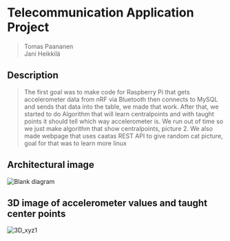 # Telecommunication Application Project
>Tomas Paananen\
>Jani Heikkilä


## Description
>The first goal was to make code for Raspberry Pi that gets accelerometer data from nRF via Bluetooth then connects to MySQL and sends that data into the table, we made that work. After that, we started to do Algorithm that will learn centralpoints and with taught points it should tell which way accelerometer is. We run out of time so we just make algorithm that show centralpoints, picture 2.
>We also made webpage that uses caatas REST API to give random cat picture, goal for that was to learn more linux 



## Architectural image
![Blank diagram](https://github.com/Tomaspaa/Tomaspaa-Tietoliikenteen_Sovellusprojekti/assets/118254112/3a67df26-8d0d-49fc-bcfd-69b93a6c1a96)


## 3D image of accelerometer values ​​and taught center points
![3D_xyz1](https://github.com/Tomaspaa/Tomaspaa-Tietoliikenteen_Sovellusprojekti/assets/118254112/e89baba7-eb44-4c62-af47-64f35af2ebd9)




